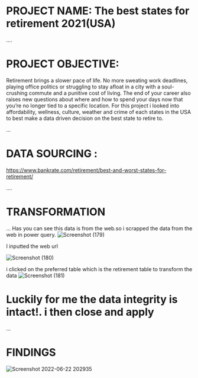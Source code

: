 # PROJECT NAME: The best  states for retirement 2021(USA)
....

# PROJECT OBJECTIVE:
Retirement brings a slower pace of life. No more sweating work deadlines, playing office politics or struggling to stay afloat in a city with a soul-crushing commute and a punitive cost of living. The end of your career also raises new questions about where and how to spend your days now that you’re no longer tied to a specific location.
 For this project i looked into affordability, wellness, culture, weather and crime of each states in the USA to best make a data driven decision on the best state to retire to.
 
 ...
 # DATA SOURCING :
 https://www.bankrate.com/retirement/best-and-worst-states-for-retirement/
 
 ....
 
 # TRANSFORMATION
 ...
 Has you can see this data is from the web.so i scrapped the data from the web in power query.
 ![Screenshot (179)](https://user-images.githubusercontent.com/107101960/175116852-2b7ba404-9745-4df3-8027-b13696ce3427.png)

I inputted the web url 

 ![Screenshot (180)](https://user-images.githubusercontent.com/107101960/175117015-c442b37f-f678-4189-be7c-adc6fcd2ab9c.png)
 
 i clicked on the preferred table which is the retirement table to transform the data
 ![Screenshot (181)](https://user-images.githubusercontent.com/107101960/175117505-b2fc19ec-98b6-4773-addd-7e0319f37f5f.png)

# Luckily for me the data integrity is intact!. i then close and apply

...
  
  # FINDINGS
 
  
  ![Screenshot 2022-06-22 202935](https://user-images.githubusercontent.com/107101960/175120647-09af514a-1e8b-4171-9540-e36a134db208.png)

  



 
 
